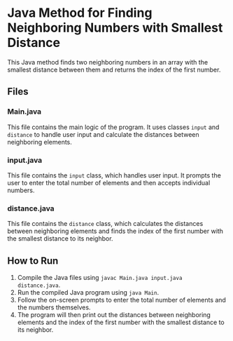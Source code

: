 # Java Method for Finding Neighboring Numbers with Smallest Distance

This Java method finds two neighboring numbers in an array with the smallest distance between them and returns the index of the first number.

## Files

### Main.java

This file contains the main logic of the program. It uses classes `input` and `distance` to handle user input and calculate the distances between neighboring elements.

### input.java

This file contains the `input` class, which handles user input. It prompts the user to enter the total number of elements and then accepts individual numbers.

### distance.java

This file contains the `distance` class, which calculates the distances between neighboring elements and finds the index of the first number with the smallest distance to its neighbor.

## How to Run

1. Compile the Java files using `javac Main.java input.java distance.java`.
2. Run the compiled Java program using `java Main`.
3. Follow the on-screen prompts to enter the total number of elements and the numbers themselves.
4. The program will then print out the distances between neighboring elements and the index of the first number with the smallest distance to its neighbor.